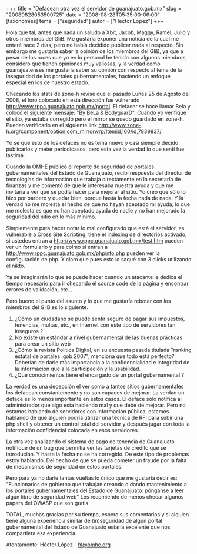 +++
title = "Defacean otra vez el servidor de guanajuato.gob.mx"
slug = "20080828053500725"
date = "2008-08-28T05:35:00-06:00"
[taxonomies]
tema = ["seguridad"]
autor = ["Hector Lopez"]
+++

Hola que tal, antes que nada un saludo a Xbit, Jacob, Maggy, Ramel,
Julio y otros miembros del GliB. Me gustaría exponer una noticia de la
cual me enteré hace 2 días, pero no había decidido publicar nada al
respecto. Sin embargo me gustaría saber la opinión de los miembros del
GliB, ya que a pesar de los roces que yo en lo personal he tenido con
algunos miembros, considero que tienen opiniones muy valiosas, y la
verdad como guanajuatenses me gustaría saber su opinión con respecto al
tema de la inseguridad de los portales gubernamentales, haciendo un
enfoque especial en los de nuestro estado.

Checando los stats de zone-h revise que el pasado Lunes 25 de Agosto del 2008,
el foro colocado en esta dirección fue vulnerado
<http://www.rppc.guanajuato.gob.mx/portal>. El defacer se hace llamar Bela y
colocó el siguiente mensaje: "By BeLa & BodyguarD". Cuando yo verifiqué el
sitio, ya estaba corregido pero el mirror se quedo guardado en zone-h. Pueden
verificarlo en el siguiente link
<http://www.zone-h.org/component/option,com_mirrorwrp/Itemid,160/id,7839837/>

Yo se que esto de los defaces no es tema nuevo y casi siempre decido
publicarlos y meter periodicasos, pero esta vez la verdad lo que sentí
fue lástima.

<!-- more -->

Cuando la OMHE publicó el reporte de seguridad de portales gubernamentales del
Estado de Guanajuato, recibí respuesta del director de tecnologías de
información que trabaja directamente en la secretaría de finanzas y me comentó
de que le interesaba nuestra ayuda y que me invitaría a ver que se podía hacer
para mejorar al sitio. Yo creo que sólo lo hizo por barbero y quedar bien,
porque hasta la fecha nada de nada. Y la verdad no me molesta el hecho de que no
hayan aceptado mi ayuda, lo que me molesta es que no han aceptado ayuda de nadie
y no han mejorado la seguridad del sitio en lo más mínimo.

Simplemente para hacer notar lo mal configurado que está el servidor, es
vulnerable a Cross Site Scripting, tiene el indexing de directorios activado, si
ustedes entran a <http://www.rppc.guanajuato.gob.mx/test.htm> pueden ver un
formulario y para colmo si entran a
<http://www.rppc.guanajuato.gob.mx/phpinfo.php> pueden ver la configuración de
php. Y claro que pues esto lo saqué con 3 clicks utilizando el nikto.

Ya se imaginarán lo que se puede hacer cuando un atacante le dedica el tiempo
necesario para ir checando el source code de la página y encontrar errores de
validación, etc…

Pero bueno el punto del asunto y lo que me gustaría rebotar con los miembros del
GliB es lo siguiente.

1. ¿Cómo un ciudadano se puede sentir seguro de pagar sus impuestos, tenencias,
   multas, etc., en Internet con este tipo de servidores tan inseguros ?
2. No existe un estándar a nivel gubernamental de las buenas prácticas para
   crear un sitio web
3. ¿Cómo la revista Política Digital, en su encuesta pasada titulada "ranking
   estatal de portales .gob 2007", menciona que todo está perfecto? Deberían de
   darle más importancia a la confidencialidad e integridad de la información
   que a la participación y la usabilidad.
4. ¿Qué conocimientos tiene el encargado de un portal gubernamental ?

La verdad es una decepción el ver como a tantos sitios gubernamentales los
defacean constantemente y no son capaces de mejorar. La verdad un deface es lo
menos importante en estos casos. El deface sólo notifica al administrador que
algo esta haciendo mal y que debe de mejorar. Pero no estamos hablando de
servidores con información pública, estamos hablando de que alguien podría
utilizar una técnica de RFI para subir una php shell y obtener un control total
del servidor y después jugar con toda la información confidencial colocada en
esos servidores.

La otra vez analizando el sistema de pago de tenencia de Guanajuato notifiqué de
un bug que permitía ver las tarjetas de crédito que se introducían. Y hasta la
fecha no se ha corregido. De este tipo de problemas estoy hablando. Del hecho de
que se pueda cometer un fraude por la falta de mecanismos de seguridad en estos
portales.

Pero para ya no darle tantas vueltas lo único que me gustaría decir es:
"Funcionarios de gobierno que trabajan creando o dando mantenimiento a los
portales gubernamentales del Estado de Guanajuato: pónganse a leer algún libro
de seguridad web" Les recomiendo de menos checar algunos papers del OWASP que
son gratis.

TOTAL, muchas gracias por su tiempo, espero sus comentarios y si alguien tiene
alguna experiencia similar de (in)seguridad de algún portal gubernamental del
Estado de Guanajuato estaría excelente que nos compartiera esa experiencia.

Atentamente: Héctor López - <hl@omhe.org>
